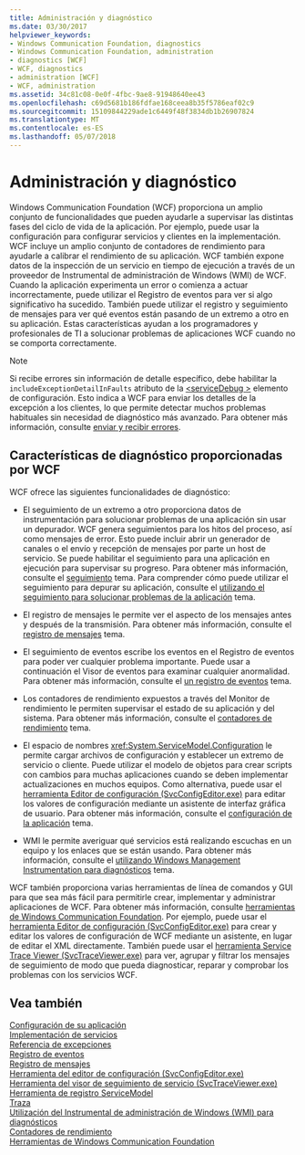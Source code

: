 ```yaml
---
title: Administración y diagnóstico
ms.date: 03/30/2017
helpviewer_keywords:
- Windows Communication Foundation, diagnostics
- Windows Communication Foundation, administration
- diagnostics [WCF]
- WCF, diagnostics
- administration [WCF]
- WCF, administration
ms.assetid: 34c81c08-0e0f-4fbc-9ae8-91948640ee43
ms.openlocfilehash: c69d5681b186fdfae168ceea8b35f5786eaf02c9
ms.sourcegitcommit: 15109844229ade1c6449f48f3834db1b26907824
ms.translationtype: MT
ms.contentlocale: es-ES
ms.lasthandoff: 05/07/2018
---
```

# <a name="administration-and-diagnostics"></a>Administración y diagnóstico
Windows Communication Foundation (WCF) proporciona un amplio conjunto de funcionalidades que pueden ayudarle a supervisar las distintas fases del ciclo de vida de la aplicación. Por ejemplo, puede usar la configuración para configurar servicios y clientes en la implementación. WCF incluye un amplio conjunto de contadores de rendimiento para ayudarle a calibrar el rendimiento de su aplicación. WCF también expone datos de la inspección de un servicio en tiempo de ejecución a través de un proveedor de Instrumental de administración de Windows (WMI) de WCF. Cuando la aplicación experimenta un error o comienza a actuar incorrectamente, puede utilizar el Registro de eventos para ver si algo significativo ha sucedido. También puede utilizar el registro y seguimiento de mensajes para ver qué eventos están pasando de un extremo a otro en su aplicación. Estas características ayudan a los programadores y profesionales de TI a solucionar problemas de aplicaciones WCF cuando no se comporta correctamente.  
  
> [!NOTE]
>  Si recibe errores sin información de detalle específico, debe habilitar la `includeExceptionDetailInFaults` atributo de la [ \<serviceDebug >](../../../../docs/framework/configure-apps/file-schema/wcf/servicedebug.md) elemento de configuración. Esto indica a WCF para enviar los detalles de la excepción a los clientes, lo que permite detectar muchos problemas habituales sin necesidad de diagnóstico más avanzado. Para obtener más información, consulte [enviar y recibir errores](../../../../docs/framework/wcf/sending-and-receiving-faults.md).  
  
## <a name="diagnostics-features-provided-by-wcf"></a>Características de diagnóstico proporcionadas por WCF  
 WCF ofrece las siguientes funcionalidades de diagnóstico:  
  
-   El seguimiento de un extremo a otro proporciona datos de instrumentación para solucionar problemas de una aplicación sin usar un depurador. WCF genera seguimientos para los hitos del proceso, así como mensajes de error. Esto puede incluir abrir un generador de canales o el envío y recepción de mensajes por parte un host de servicio. Se puede habilitar el seguimiento para una aplicación en ejecución para supervisar su progreso. Para obtener más información, consulte el [seguimiento](../../../../docs/framework/wcf/diagnostics/tracing/index.md) tema. Para comprender cómo puede utilizar el seguimiento para depurar su aplicación, consulte el [utilizando el seguimiento para solucionar problemas de la aplicación](../../../../docs/framework/wcf/diagnostics/tracing/using-tracing-to-troubleshoot-your-application.md) tema.  
  
-   El registro de mensajes le permite ver el aspecto de los mensajes antes y después de la transmisión. Para obtener más información, consulte el [registro de mensajes](../../../../docs/framework/wcf/diagnostics/message-logging.md) tema.  
  
-   El seguimiento de eventos escribe los eventos en el Registro de eventos para poder ver cualquier problema importante. Puede usar a continuación el Visor de eventos para examinar cualquier anormalidad. Para obtener más información, consulte el [un registro de eventos](../../../../docs/framework/wcf/diagnostics/event-logging/index.md) tema.  
  
-   Los contadores de rendimiento expuestos a través del Monitor de rendimiento le permiten supervisar el estado de su aplicación y del sistema. Para obtener más información, consulte el [contadores de rendimiento](../../../../docs/framework/wcf/diagnostics/performance-counters/index.md) tema.  
  
-   El espacio de nombres <xref:System.ServiceModel.Configuration> le permite cargar archivos de configuración y establecer un extremo de servicio o cliente. Puede utilizar el modelo de objetos para crear scripts con cambios para muchas aplicaciones cuando se deben implementar actualizaciones en muchos equipos. Como alternativa, puede usar el [herramienta Editor de configuración (SvcConfigEditor.exe)](../../../../docs/framework/wcf/configuration-editor-tool-svcconfigeditor-exe.md) para editar los valores de configuración mediante un asistente de interfaz gráfica de usuario. Para obtener más información, consulte el [configuración de la aplicación](../../../../docs/framework/wcf/diagnostics/configuring-your-application.md) tema.  
  
-   WMI le permite averiguar qué servicios está realizando escuchas en un equipo y los enlaces que se están usando. Para obtener más información, consulte el [utilizando Windows Management Instrumentation para diagnósticos](../../../../docs/framework/wcf/diagnostics/wmi/index.md) tema.  
  
 WCF también proporciona varias herramientas de línea de comandos y GUI para que sea más fácil para permitirle crear, implementar y administrar aplicaciones de WCF. Para obtener más información, consulte [herramientas de Windows Communication Foundation](../../../../docs/framework/wcf/tools.md). Por ejemplo, puede usar el [herramienta Editor de configuración (SvcConfigEditor.exe)](../../../../docs/framework/wcf/configuration-editor-tool-svcconfigeditor-exe.md) para crear y editar los valores de configuración de WCF mediante un asistente, en lugar de editar el XML directamente. También puede usar el [herramienta Service Trace Viewer (SvcTraceViewer.exe)](../../../../docs/framework/wcf/service-trace-viewer-tool-svctraceviewer-exe.md) para ver, agrupar y filtrar los mensajes de seguimiento de modo que pueda diagnosticar, reparar y comprobar los problemas con los servicios WCF.  
  
## <a name="see-also"></a>Vea también  
 [Configuración de su aplicación](../../../../docs/framework/wcf/diagnostics/configuring-your-application.md)  
 [Implementación de servicios](../../../../docs/framework/wcf/diagnostics/deploying-services.md)  
 [Referencia de excepciones](../../../../docs/framework/wcf/diagnostics/exceptions-reference/index.md)  
 [Registro de eventos](../../../../docs/framework/wcf/diagnostics/event-logging/index.md)  
 [Registro de mensajes](../../../../docs/framework/wcf/diagnostics/message-logging.md)  
 [Herramienta del editor de configuración (SvcConfigEditor.exe)](../../../../docs/framework/wcf/configuration-editor-tool-svcconfigeditor-exe.md)  
 [Herramienta del visor de seguimiento de servicio (SvcTraceViewer.exe)](../../../../docs/framework/wcf/service-trace-viewer-tool-svctraceviewer-exe.md)  
 [Herramienta de registro ServiceModel](../../../../docs/framework/wcf/diagnostics/servicemodel-registration-tool.md)  
 [Traza](../../../../docs/framework/wcf/diagnostics/tracing/index.md)  
 [Utilización del Instrumental de administración de Windows (WMI) para diagnósticos](../../../../docs/framework/wcf/diagnostics/wmi/index.md)  
 [Contadores de rendimiento](../../../../docs/framework/wcf/diagnostics/performance-counters/index.md)  
 [Herramientas de Windows Communication Foundation](../../../../docs/framework/wcf/tools.md)
